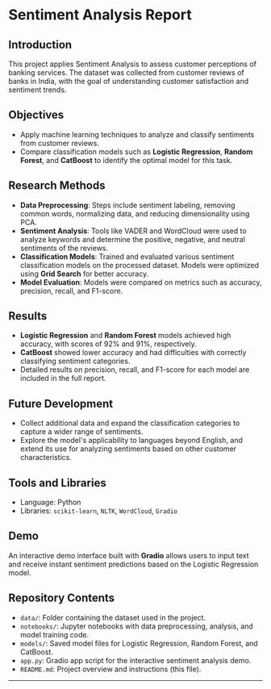 # Sentiment Analysis Report

## Introduction
This project applies Sentiment Analysis to assess customer perceptions of banking services. The dataset was collected from customer reviews of banks in India, with the goal of understanding customer satisfaction and sentiment trends.

## Objectives
- Apply machine learning techniques to analyze and classify sentiments from customer reviews.
- Compare classification models such as **Logistic Regression**, **Random Forest**, and **CatBoost** to identify the optimal model for this task.

## Research Methods
- **Data Preprocessing**: Steps include sentiment labeling, removing common words, normalizing data, and reducing dimensionality using PCA.
- **Sentiment Analysis**: Tools like VADER and WordCloud were used to analyze keywords and determine the positive, negative, and neutral sentiments of the reviews.
- **Classification Models**: Trained and evaluated various sentiment classification models on the processed dataset. Models were optimized using **Grid Search** for better accuracy.
- **Model Evaluation**: Models were compared on metrics such as accuracy, precision, recall, and F1-score.

## Results
- **Logistic Regression** and **Random Forest** models achieved high accuracy, with scores of 92% and 91%, respectively.
- **CatBoost** showed lower accuracy and had difficulties with correctly classifying sentiment categories.
- Detailed results on precision, recall, and F1-score for each model are included in the full report.

## Future Development
- Collect additional data and expand the classification categories to capture a wider range of sentiments.
- Explore the model's applicability to languages beyond English, and extend its use for analyzing sentiments based on other customer characteristics.

## Tools and Libraries
- Language: Python
- Libraries: `scikit-learn`, `NLTK`, `WordCloud`, `Gradio`

## Demo
An interactive demo interface built with **Gradio** allows users to input text and receive instant sentiment predictions based on the Logistic Regression model.

## Repository Contents
- `data/`: Folder containing the dataset used in the project.
- `notebooks/`: Jupyter notebooks with data preprocessing, analysis, and model training code.
- `models/`: Saved model files for Logistic Regression, Random Forest, and CatBoost.
- `app.py`: Gradio app script for the interactive sentiment analysis demo.
- `README.md`: Project overview and instructions (this file).

---
